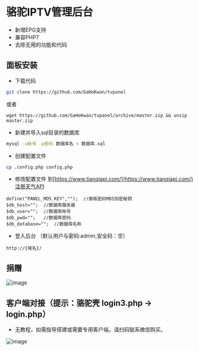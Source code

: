 # 骆驼IPTV管理后台

- 新增EPG支持
- 兼容PHP7
- 去除无用的功能和代码

## 面板安装
- 下载代码
```bash
git clone https://github.com/GaHoKwan/tvpanel
```
或者
```
wget https://github.com/GaHoKwan/tvpanel/archive/master.zip && unzip master.zip
```

- 新建并导入sql目录的数据库
```bash
mysql -u帐号 -p密码 数据库名 < 数据库.sql
```

- 创建配置文件
```bash
cp .config.php config.php
```

- 修改配置文件
到[https://www.tianqiapi.com/](https://www.tianqiapi.com/)注册天气API
```
define("PANEL_MD5_KEY","");  //面板密码MD5加密秘钥
$db_host="";  //数据库服务器
$db_user="";  //数据库帐号
$db_pwd="";   //数据库密码
$db_database="";  //数据库名称
```

- 登入后台 （默认用户与密码:admin,安全码：空）
```
http://{域名}/
```

## 捐赠
![image](https://github.com/GaHoKwan/tvpanel/raw/master/wechat-pay.png)

## 客户端对接（提示：骆驼壳 login3.php -> login.php）
- 无教程，如需指导搭建或需要专用客户端，请扫码联系微信购买。

![image](https://github.com/GaHoKwan/tvpanel/raw/master/wechat.jpeg)

